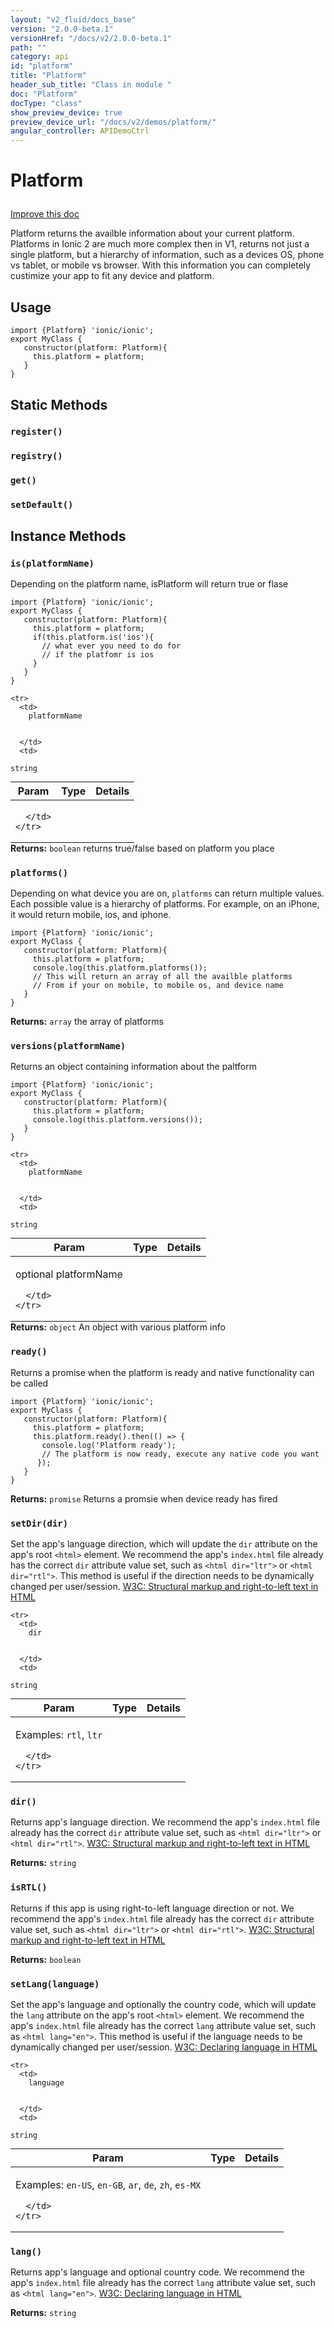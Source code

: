 ```yaml
---
layout: "v2_fluid/docs_base"
version: "2.0.0-beta.1"
versionHref: "/docs/v2/2.0.0-beta.1"
path: ""
category: api
id: "platform"
title: "Platform"
header_sub_title: "Class in module "
doc: "Platform"
docType: "class"
show_preview_device: true
preview_device_url: "/docs/v2/demos/platform/"
angular_controller: APIDemoCtrl 
---
```










<h1 class="api-title">


Platform






</h1>

<a class="improve-v2-docs" href='http://github.com/driftyco/ionic/edit/2.0/ionic/platform/platform.ts#L2'>
Improve this doc
</a>






<p>Platform returns the availble information about your current platform.
Platforms in Ionic 2 are much more complex then in V1, returns not just a single platform,
but a hierarchy of information, such as a devices OS, phone vs tablet, or mobile vs browser.
With this information you can completely custimize your app to fit any device and platform.</p>

<!-- @usage tag -->

<h2>Usage</h2>

<pre><code class="lang-ts">import {Platform} &#39;ionic/ionic&#39;;
export MyClass {
   constructor(platform: Platform){
     this.platform = platform;
   }
}
</code></pre>




<!-- @property tags -->
<h2>Static Methods</h2>
<div id="register"></div>
<h3><code>register()</code>
  
</h3>










<div id="registry"></div>
<h3><code>registry()</code>
  
</h3>










<div id="get"></div>
<h3><code>get()</code>
  
</h3>










<div id="setDefault"></div>
<h3><code>setDefault()</code>
  
</h3>












<!-- instance methods on the class -->

<h2>Instance Methods</h2>

<div id="is"></div>

<h3>
<code>is(platformName)</code>
  

</h3>

Depending on the platform name, isPlatform will return true or flase

```
import {Platform} 'ionic/ionic';
export MyClass {
   constructor(platform: Platform){
     this.platform = platform;
     if(this.platform.is('ios'){
       // what ever you need to do for
       // if the platfomr is ios
     }
   }
}
```


<table class="table param-table" style="margin:0;">
  <thead>
    <tr>
      <th>Param</th>
      <th>Type</th>
      <th>Details</th>
    </tr>
  </thead>
  <tbody>
    
    <tr>
      <td>
        platformName
        
        
      </td>
      <td>
        
  <code>string</code>
      </td>
      <td>
        
        
      </td>
    </tr>
    
  </tbody>
</table>





<div class="return-value">
<i class="icon ion-arrow-return-left"></i>
<b>Returns:</b> 
  <code>boolean</code> returns true/false based on platform you place
</div>




<div id="platforms"></div>

<h3>
<code>platforms()</code>
  

</h3>

Depending on what device you are on, `platforms` can return multiple values.
Each possible value is a hierarchy of platforms. For example, on an iPhone,
it would return mobile, ios, and iphone.

```
import {Platform} 'ionic/ionic';
export MyClass {
   constructor(platform: Platform){
     this.platform = platform;
     console.log(this.platform.platforms());
     // This will return an array of all the availble platforms
     // From if your on mobile, to mobile os, and device name
   }
}
```






<div class="return-value">
<i class="icon ion-arrow-return-left"></i>
<b>Returns:</b> 
  <code>array</code> the array of platforms
</div>




<div id="versions"></div>

<h3>
<code>versions(platformName)</code>
  

</h3>

Returns an object containing information about the paltform

```
import {Platform} 'ionic/ionic';
export MyClass {
   constructor(platform: Platform){
     this.platform = platform;
     console.log(this.platform.versions());
   }
}
```



<table class="table param-table" style="margin:0;">
  <thead>
    <tr>
      <th>Param</th>
      <th>Type</th>
      <th>Details</th>
    </tr>
  </thead>
  <tbody>
    
    <tr>
      <td>
        platformName
        
        
      </td>
      <td>
        
  <code>string</code>
      </td>
      <td>
        <p>optional platformName</p>

        
      </td>
    </tr>
    
  </tbody>
</table>





<div class="return-value">
<i class="icon ion-arrow-return-left"></i>
<b>Returns:</b> 
  <code>object</code> An object with various platform info
</div>




<div id="ready"></div>

<h3>
<code>ready()</code>
  

</h3>

Returns a promise when the platform is ready and native functionality can be called

```
import {Platform} 'ionic/ionic';
export MyClass {
   constructor(platform: Platform){
     this.platform = platform;
     this.platform.ready().then(() => {
       console.log('Platform ready');
       // The platform is now ready, execute any native code you want
      });
   }
}
```






<div class="return-value">
<i class="icon ion-arrow-return-left"></i>
<b>Returns:</b> 
  <code>promise</code> Returns a promsie when device ready has fired
</div>




<div id="setDir"></div>

<h3>
<code>setDir(dir)</code>
  

</h3>

Set the app's language direction, which will update the `dir` attribute
on the app's root `<html>` element. We recommend the app's `index.html`
file already has the correct `dir` attribute value set, such as
`<html dir="ltr">` or `<html dir="rtl">`. This method is useful if the
direction needs to be dynamically changed per user/session.
[W3C: Structural markup and right-to-left text in HTML](http://www.w3.org/International/questions/qa-html-dir)


<table class="table param-table" style="margin:0;">
  <thead>
    <tr>
      <th>Param</th>
      <th>Type</th>
      <th>Details</th>
    </tr>
  </thead>
  <tbody>
    
    <tr>
      <td>
        dir
        
        
      </td>
      <td>
        
  <code>string</code>
      </td>
      <td>
        <p>Examples: <code>rtl</code>, <code>ltr</code></p>

        
      </td>
    </tr>
    
  </tbody>
</table>








<div id="dir"></div>

<h3>
<code>dir()</code>
  

</h3>

Returns app's language direction.
We recommend the app's `index.html` file already has the correct `dir`
attribute value set, such as `<html dir="ltr">` or `<html dir="rtl">`.
[W3C: Structural markup and right-to-left text in HTML](http://www.w3.org/International/questions/qa-html-dir)






<div class="return-value">
<i class="icon ion-arrow-return-left"></i>
<b>Returns:</b> 
  <code>string</code> 
</div>




<div id="isRTL"></div>

<h3>
<code>isRTL()</code>
  

</h3>

Returns if this app is using right-to-left language direction or not.
We recommend the app's `index.html` file already has the correct `dir`
attribute value set, such as `<html dir="ltr">` or `<html dir="rtl">`.
[W3C: Structural markup and right-to-left text in HTML](http://www.w3.org/International/questions/qa-html-dir)






<div class="return-value">
<i class="icon ion-arrow-return-left"></i>
<b>Returns:</b> 
  <code>boolean</code> 
</div>




<div id="setLang"></div>

<h3>
<code>setLang(language)</code>
  

</h3>

Set the app's language and optionally the country code, which will update
the `lang` attribute on the app's root `<html>` element.
We recommend the app's `index.html` file already has the correct `lang`
attribute value set, such as `<html lang="en">`. This method is useful if
the language needs to be dynamically changed per user/session.
[W3C: Declaring language in HTML](http://www.w3.org/International/questions/qa-html-language-declarations)


<table class="table param-table" style="margin:0;">
  <thead>
    <tr>
      <th>Param</th>
      <th>Type</th>
      <th>Details</th>
    </tr>
  </thead>
  <tbody>
    
    <tr>
      <td>
        language
        
        
      </td>
      <td>
        
  <code>string</code>
      </td>
      <td>
        <p>Examples: <code>en-US</code>, <code>en-GB</code>, <code>ar</code>, <code>de</code>, <code>zh</code>, <code>es-MX</code></p>

        
      </td>
    </tr>
    
  </tbody>
</table>








<div id="lang"></div>

<h3>
<code>lang()</code>
  

</h3>

Returns app's language and optional country code.
We recommend the app's `index.html` file already has the correct `lang`
attribute value set, such as `<html lang="en">`.
[W3C: Declaring language in HTML](http://www.w3.org/International/questions/qa-html-language-declarations)






<div class="return-value">
<i class="icon ion-arrow-return-left"></i>
<b>Returns:</b> 
  <code>string</code> 
</div>


<!-- related link --><!-- end content block -->


<!-- end body block -->

